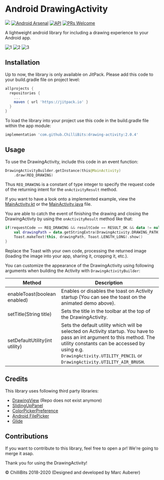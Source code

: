 # Android DrawingActivity
[![](https://jitpack.io/v/ChilliBits/drawing-activity.svg)](https://jitpack.io/#ChilliBits/drawing-activity)
[![Android Arsenal](https://img.shields.io/badge/Android%20Arsenal-DrawingActivity-blue.svg?style=flat)](https://android-arsenal.com/details/1/7098)
[![API](https://img.shields.io/badge/API-19%2B-red.svg?style=flat)](https://android-arsenal.com/api?level=19)
[![PRs Welcome](https://img.shields.io/badge/PRs-welcome-brightgreen.svg?style=flat-square)](http://makeapullrequest.com)

A lightweight android library for including a drawing experience to your Android app.

![1](https://chillibits.com/github-media/DrawingActivity/1_small.png)
![2](https://chillibits.com/github-media/DrawingActivity/2_small.png)
![3](https://chillibits.com/github-media/DrawingActivity/3_small.png)

## Installation

Up to now, the library is only available on JitPack. Please add this code to your build.gradle file on project level:
```gradle
allprojects {
  repositories {
    ...
    maven { url 'https://jitpack.io' }
  }
}
```
To load the library into your project use this code in the build.gradle file within the app module:
```gradle
implementation 'com.github.ChilliBits:drawing-activity:2.0.4'
```

## Usage
To use the DrawingActivity, include this code in an event function:
```kotlin
DrawingActivityBuilder.getInstance(this@MainActivity)
	.draw(REQ_DRAWING)
```
Thus `REQ_DRAWING` is a constant of type integer to specify the request code of the returning intent for the `onActivityResult` method.

If you want to have a look onto a implemented example, view the [MainActivity.kt](https://github.com/ChilliBits/splash-screen/blob/master/app/src/main/java/com/chillibits/splashscreenexample/MainActivity.kt) or the [MainActivity.java](https://github.com/ChilliBits/splash-screen/blob/master/app/src/main/java/com/chillibits/splashscreenexample/MainActivityJava.java) file.

You are able to catch the event of finishing the drawing and closing the DrawingActivty by using the `onActivityResult` method like that:
```kotlin
if(requestCode == REQ_DRAWING && resultCode == RESULT_OK && data != null) {
    val drawingPath = data.getStringExtra(DrawingActivity.DRAWING_PATH)
    Toast.makeText(this, drawingPath, Toast.LENGTH_LONG).show()
}
```
Replace the Toast with your own code, processing the returned image (loading the image into your app, sharing it, cropping it, etc.).

You can customize the appearance of the DrawingActivity using following arguments when building the Activity with `DrawingActivityBuilder`:

| Method                         | Description                                                                                                                                                                                                                                        |
|--------------------------------|----------------------------------------------------------------------------------------------------------------------------------------------------------------------------------------------------------------------------------------------------|
| enableToast(boolean enabled)   | Enables or disables the toast on Activity startup (You can see the toast on the animated demo above).                                                                                                                                              |
| setTitle(String title)         | Sets the title in the toolbar at the top of the DrawingActivity.                                                                                                                                                                                   |
| setDefaultUtility(int utility) | Sets the default utility which will be selected on Activity startup. You have to pass an int argument to this method. The utility constants can be accessed by using e.g. `DrawingActivity.UTILITY_PENCIL` or `DrawingActivity.UTILITY_AIR_BRUSH`. |

## Credits
This library uses following third party libraries:
*   [DrawingView](https://github.com/Raed-Mughaus/DrawingView) (Repo does not exist anymore)
*   [SlidingUpPanel](https://github.com/umano/AndroidSlidingUpPanel)
*   [ColorPickerPreference](https://github.com/attenzione/android-ColorPickerPreference)
*   [Android FilePicker](https://github.com/DroidNinja/Android-FilePicker)
*   [Glide](https://github.com/bumptech/glide)

## Contributions
If you want to contribute to this library, feel free to open a pr! We're going to merge it asap.

Thank you for using the DrawingActivity!

© ChilliBits 2018-2020 (Designed and developed by Marc Auberer)